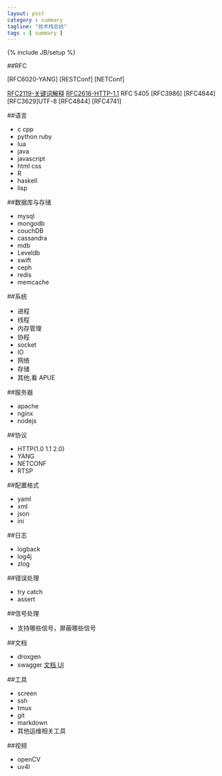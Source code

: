 ```yaml
---
layout: post
category : summary
tagline: "技术栈总结"
tags : [ summary ]
---
```


{% include JB/setup %}

##RFC

[RFC6020-YANG]
[RESTConf]
[NETConf]


[RFC2119-关键词解释](http://www.ietf.org/rfc/rfc2119.txt)
[RFC2616-HTTP-1.1]()
RFC 5405
[RFC3986]
[RFC4844]
[RFC3629]UTF-8
[RFC4844]
[RFC4741]

##语言

* c cpp
* python ruby
* lua
* java
* javascript
* html css
* R
* haskell
* lisp

##数据库与存储

* mysql
* mongodb
* couchDB
* cassandra
* mdb
* Leveldb
* swift
* ceph
* redis
* memcache

##系统

* 进程
* 线程
* 内存管理
* 协程
* socket
* IO
* 网络
* 存储
* 其他,看 APUE

##服务器

* apache
* nginx
* nodejs

##协议

* HTTP(1.0 1.1 2.0)
* YANG
* NETCONF
* RTSP

##配置格式

* yaml
* xml
* json
* ini

##日志

* logback
* log4j
* zlog

##错误处理

* try catch
* assert

##信号处理

* 支持哪些信号，屏蔽哪些信号

##文档

* droxgen
* swagger [文档 UI](https://github.com/swagger-api)

##工具

* screen
* ssh
* tmux
* git
* markdown
* 其他运维相关工具

##视频

* openCV
* uv4l

